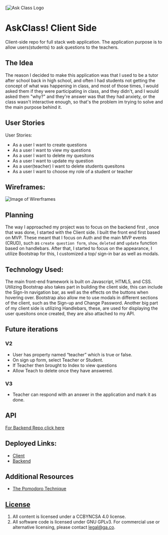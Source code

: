 [![Ask Class Logo](https://i.imgur.com/9a90nYW.png)

# AskClass! Client Side

  Client-side repo for full stack web application. The application purpose is
  to allow users(students) to ask questions to the teachers.

## The Idea

The reason I decided to make this application was that I used to be a tutor
after school back in high school, and often I had students not getting the
concept of what was happening in class, and most of those times, I would asked
them if they were participating in class, and they didn't, and I would asked
them "why?" and they're answer was that they had anxiety, or the class wasn't
interactive enough, so that's the problem im trying to solve and the main
purpose behind it.


## User Stories

User Stories:
- As a user I want to create questions
- As a user I want to view my questions
- As a user I want to delete my quesitons
- As a user I want to update my question
- As a user(teacher) I want to delete students quesitons
- As a user I want to choose my role of a student or teacher

## Wireframes:
![Image of Wirerframes](https://i.imgur.com/50C6vrD.png)

## Planning

The way I approached my project was to focus on the backend first , once that was
done,  I started with the Client side.  I built the front end first based on MVP.
These meant that I focus on Auth and the main MVP events (CRUD), such as
`create question form`, `show`, `deleted` and `update` function based on handlebars.
After that, I started to focus on the appearance, I utilize Bootstrap for this,
I customized a top/ sign-in bar as well as modals.

## Technology Used:

The main front-end framework is built on Javascript, HTML5, and CSS. Utilizing
Bootstrap also takes part in building the client side, this can include the
Sign-In navigation bar, as well as the effects on the buttons when hovering over.
Bootstrap also allow me to use modals in different sections of the client, such
as the Sign-up and Change Password. Another big part of my client side is
utilizing Handlebars, these, are used for displaying the user quesitons once
created, they are also attached to my API.


## Future iterations

### V2
- User has property named “teacher” which is true or false.
- On sign up form, select Teacher or Student.
- If Teacher then brought to Index to view questions
- Allow Teach to delete once they have answered.

### V3
- Teacher can respond with an answer in the application and mark it as done.

## API

[For Backend Repo click here](https://github.com/luissoldevilla/class-tool-rails-api)

## Deployed Links:

- [Client](https://luissoldevilla.github.io/class-tool-front-end/)
- [Backend](https://quiet-ravine-35247.herokuapp.com/)

## Additional Resources

- [The Pomodoro Technique](https://lifehacker.com/productivity-101-a-primer-to-the-pomodoro-technique-1598992730)

## [License](LICENSE)

1. All content is licensed under a CC­BY­NC­SA 4.0 license.
1. All software code is licensed under GNU GPLv3. For commercial use or
    alternative licensing, please contact legal@ga.co.
